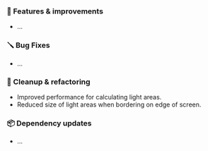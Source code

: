 ### 🚀 Features & improvements

- ...

### 🪛 Bug Fixes

- ...

### 🧽 Cleanup & refactoring

- Improved performance for calculating light areas.
- Reduced size of light areas when bordering on edge of screen.

### 📦 Dependency updates

- ...